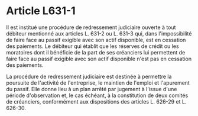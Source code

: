 # Article L631-1

Il est institué une procédure de redressement judiciaire ouverte à tout débiteur mentionné aux articles L. 631-2 ou L. 631-3 qui, dans l'impossibilité de faire face au passif exigible avec son actif disponible, est en cessation des paiements. Le débiteur qui établit que les réserves de crédit ou les moratoires dont il bénéficie de la part de ses créanciers lui permettent de faire face au passif exigible avec son actif disponible n'est pas en cessation des paiements.

La procédure de redressement judiciaire est destinée à permettre la poursuite de l'activité de l'entreprise, le maintien de l'emploi et l'apurement du passif. Elle donne lieu à un plan arrêté par jugement à l'issue d'une période d'observation et, le cas échéant, à la constitution de deux comités de créanciers, conformément aux dispositions des articles L. 626-29 et L. 626-30.
